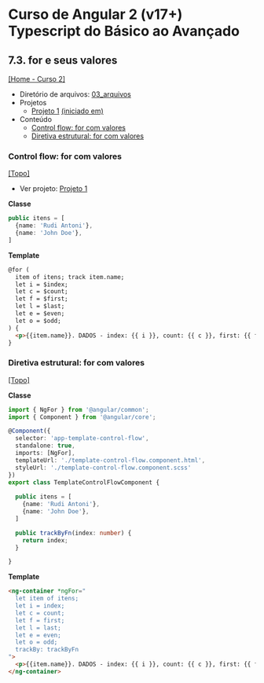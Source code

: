 # Curso de Angular 2 (v17+) Typescript do Básico ao Avançado

## 7.3. for e seus valores
[[Home - Curso 2]](../../README.md#curso-2)<br />

- Diretório de arquivos: [03_arquivos](./03_arquivos/)
- Projetos
  - [Projeto 1](./03_arquivos/proj_01/) [(iniciado em)](#control-flow-for-com-valores)
- Conteúdo
  - [Control flow: for com valores](#control-flow-for-com-valores)
  - [Diretiva estrutural: for com valores](#diretiva-estrutural-for-com-valores)

### Control flow: for com valores
[[Topo]](#)<br />

- Ver projeto: [Projeto 1](./03_arquivos/proj_01/)

**Classe**
```typescript
public itens = [
  {name: 'Rudi Antoni'},
  {name: 'John Doe'},
]
```

**Template**
```html
@for (
  item of itens; track item.name;
  let i = $index;
  let c = $count;
  let f = $first;
  let l = $last;
  let e = $even;
  let o = $odd;
) {
  <p>{{item.name}}. DADOS - index: {{ i }}, count: {{ c }}, first: {{ f }}, last: {{ l }}, even: {{ e }}, odd: {{ o }}</p>
}
```

### Diretiva estrutural: for com valores
[[Topo]](#)<br />

**Classe**
```typescript
import { NgFor } from '@angular/common';
import { Component } from '@angular/core';

@Component({
  selector: 'app-template-control-flow',
  standalone: true,
  imports: [NgFor],
  templateUrl: './template-control-flow.component.html',
  styleUrl: './template-control-flow.component.scss'
})
export class TemplateControlFlowComponent {
  
  public itens = [
    {name: 'Rudi Antoni'},
    {name: 'John Doe'},
  ]

  public trackByFn(index: number) {
    return index;
  }

}
```

**Template**
```html
<ng-container *ngFor="
  let item of itens;
  let i = index;
  let c = count;
  let f = first;
  let l = last;
  let e = even;
  let o = odd;
  trackBy: trackByFn
">
  <p>{{item.name}}. DADOS - index: {{ i }}, count: {{ c }}, first: {{ f }}, last: {{ l }}, even: {{ e }}, odd: {{ o }}</p>
</ng-container>
```